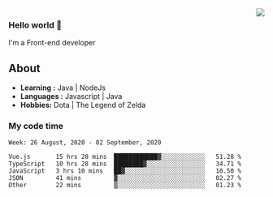 <img align='right' src="https://github-readme-stats.vercel.app/api?username=jumodada&show_icons=true&theme=vue">

### Hello world 👋

I'm a Front-end developer 
    
## About
-  **Learning :** Java | NodeJs
-  **Languages :** Javascript | Java
-  **Hobbies:** Dota | The Legend of Zelda

### My code time

<!--START_SECTION:waka-->
```text
Week: 26 August, 2020 - 02 September, 2020

Vue.js       15 hrs 28 mins  ████████████▓░░░░░░░░░░░░   51.28 % 
TypeScript   10 hrs 28 mins  ████████▓░░░░░░░░░░░░░░░░   34.71 % 
JavaScript   3 hrs 10 mins   ██▓░░░░░░░░░░░░░░░░░░░░░░   10.50 % 
JSON         41 mins         ▓░░░░░░░░░░░░░░░░░░░░░░░░   02.27 % 
Other        22 mins         ▒░░░░░░░░░░░░░░░░░░░░░░░░   01.23 % 
```
<!--END_SECTION:waka-->
